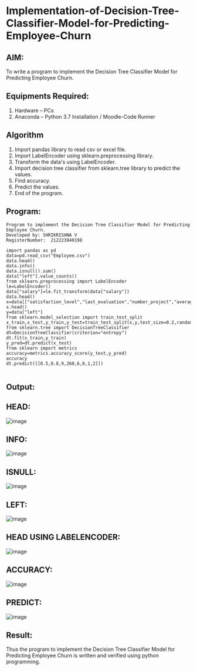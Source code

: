 # Implementation-of-Decision-Tree-Classifier-Model-for-Predicting-Employee-Churn

## AIM:
To write a program to implement the Decision Tree Classifier Model for Predicting Employee Churn.

## Equipments Required:
1. Hardware – PCs
2. Anaconda – Python 3.7 Installation / Moodle-Code Runner

## Algorithm
1. Import pandas library to read csv or excel file.
2. Import LabelEncoder using sklearn.preprocessing library.
3. Transform the data's using LabelEncoder.
4. Import decision tree classifier from sklearn.tree library to predict the values.
5. Find accuracy.
6. Predict the values.
7. End of the program.

## Program:
```
Program to implement the Decision Tree Classifier Model for Predicting Employee Churn.
Developed by: SHRIKRISHNA V
RegisterNumber:  212223040198

import pandas as pd
data=pd.read_csv("Employee.csv")
data.head()
data.info()
data.isnull().sum()
data["left"].value_counts()
from sklearn.preprocessing import LabelEncoder
le=LabelEncoder()
data["salary"]=le.fit_transform(data["salary"])
data.head()
x=data[["satisfaction_level","last_evaluation","number_project","average_montly_hours","time_spend_company","Work_accident","promotion_last_5years","salary"]]
x.head()
y=data["left"]
from sklearn.model_selection import train_test_split
x_train,x_test,y_train,y_test=train_test_split(x,y,test_size=0.2,random_state=100)
from sklearn.tree import DecisionTreeClassifier
dt=DecisionTreeClassifier(criterion="entropy")
dt.fit(x_train,y_train)
y_pred=dt.predict(x_test)
from sklearn import metrics 
accuracy=metrics.accuracy_score(y_test,y_pred)
accuracy
dt.predict([[0.5,0.8,9,260,6,0,1,2]])


```

## Output:

## HEAD:

![image](https://user-images.githubusercontent.com/98681990/174658785-dbeb43ad-725b-44e9-88d1-1971e6b605fd.png)

## INFO:

![image](https://user-images.githubusercontent.com/98681990/174659151-628fca92-47fa-4abc-ab4a-2aa82452d9f3.png)

## ISNULL:

![image](https://user-images.githubusercontent.com/98681990/174659210-dfa89fd7-a2ac-45ce-b1ed-2a6e556b6b91.png)

## LEFT:

![image](https://user-images.githubusercontent.com/98681990/174659236-28bfb25c-e1e1-4906-8fc1-63c48b85ac2a.png)

## HEAD USING LABELENCODER:

![image](https://user-images.githubusercontent.com/98681990/174659261-6ae628e0-828e-4c2e-95ba-602b70d14b36.png)

## ACCURACY:

![image](https://user-images.githubusercontent.com/98681990/174659305-84fd74dd-13ee-4ef2-b0ef-e540c59a6354.png)

## PREDICT:

![image](https://user-images.githubusercontent.com/98681990/174659331-e6df8723-51b2-4988-9fbe-9cfd012cadc8.png)


## Result:
Thus the program to implement the  Decision Tree Classifier Model for Predicting Employee Churn is written and verified using python programming.
